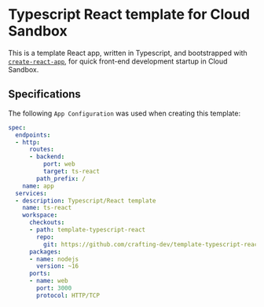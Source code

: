 # Typescript React template for Cloud Sandbox

This is a template React app, written in Typescript, and bootstrapped with [`create-react-app`](https://create-react-app.dev/), for quick front-end development startup in Cloud Sandbox.

## Specifications

The following `App Configuration` was used when creating this template:

```yaml
spec:
  endpoints:
  - http:
      routes:
      - backend:
          port: web
          target: ts-react
        path_prefix: /
    name: app
  services:
  - description: Typescript/React template
    name: ts-react
    workspace:
      checkouts:
      - path: template-typescript-react
        repo:
          git: https://github.com/crafting-dev/template-typescript-react.git
      packages:
      - name: nodejs
        version: ~16
      ports:
      - name: web
        port: 3000
        protocol: HTTP/TCP
```